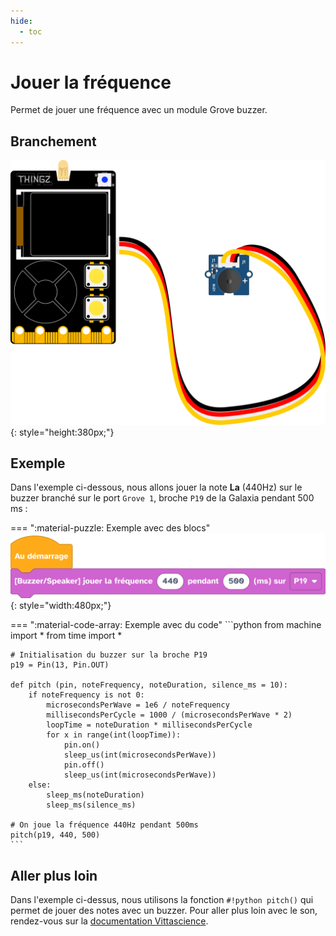 ```yaml
---
hide:
  - toc
---
```


# Jouer la fréquence

Permet de jouer une fréquence avec un module Grove buzzer.


## Branchement
![Carte Galaxia avec servomoteur branchée sur la broche P19](galaxia_board_buzzer.svg){: style="height:380px;"}

## Exemple

Dans l'exemple ci-dessous, nous allons jouer la note **La** (440Hz) sur le buzzer branché sur le port `Grove 1`, broche `P19` de la Galaxia pendant 500 ms :


=== ":material-puzzle: Exemple avec des blocs"
    ![Blocs son](son.png){: style="width:480px;"}


=== ":material-code-array: Exemple avec du code"
    ```python
    from machine import *
    from time import *

    # Initialisation du buzzer sur la broche P19
    p19 = Pin(13, Pin.OUT)

    def pitch (pin, noteFrequency, noteDuration, silence_ms = 10):
        if noteFrequency is not 0:
            microsecondsPerWave = 1e6 / noteFrequency
            millisecondsPerCycle = 1000 / (microsecondsPerWave * 2)
            loopTime = noteDuration * millisecondsPerCycle
            for x in range(int(loopTime)):
                pin.on()
                sleep_us(int(microsecondsPerWave))
                pin.off()
                sleep_us(int(microsecondsPerWave))
        else:
            sleep_ms(noteDuration)
            sleep_ms(silence_ms)

    # On joue la fréquence 440Hz pendant 500ms
    pitch(p19, 440, 500)
    ```

## Aller plus loin
Dans l'exemple ci-dessus, nous utilisons la fonction `#!python pitch()` qui permet de jouer des notes avec un buzzer. Pour aller plus loin avec le son, rendez-vous sur la [documentation Vittascience](https://fr.vittascience.com/wiki?interface=galaxia&category=actuators#actuators_playMusicGroveBuzzer).